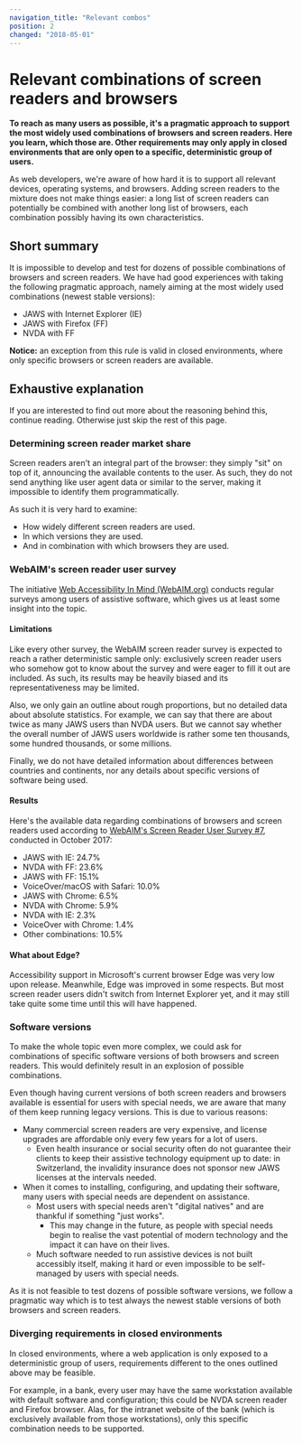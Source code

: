 ```yaml
---
navigation_title: "Relevant combos"
position: 2
changed: "2018-05-01"
---
```


# Relevant combinations of screen readers and browsers

**To reach as many users as possible, it's a pragmatic approach to support the most widely used combinations of browsers and screen readers. Here you learn, which those are. Other requirements may only apply in closed environments that are only open to a specific, deterministic group of users.**

As web developers, we're aware of how hard it is to support all relevant devices, operating systems, and browsers. Adding screen readers to the mixture does not make things easier: a long list of screen readers can potentially be combined with another long list of browsers, each combination possibly having its own characteristics.

## Short summary

It is impossible to develop and test for dozens of possible combinations of browsers and screen readers. We have had good experiences with taking the following pragmatic approach, namely aiming at the most widely used combinations (newest stable versions):

- JAWS with Internet Explorer (IE)
- JAWS with Firefox (FF)
- NVDA with FF

**Notice:** an exception from this rule is valid in closed environments, where only specific browsers or screen readers are available.

## Exhaustive explanation

If you are interested to find out more about the reasoning behind this, continue reading. Otherwise just skip the rest of this page.

### Determining screen reader market share

Screen readers aren't an integral part of the browser: they simply "sit" on top of it, announcing the available contents to the user. As such, they do not send anything like user agent data or similar to the server, making it impossible to identify them programmatically.

As such it is very hard to examine:

- How widely different screen readers are used.
- In which versions they are used.
- And in combination with which browsers they are used.

### WebAIM's screen reader user survey

The initiative [Web Accessibility In Mind (WebAIM.org)](https://webaim.org/) conducts regular surveys among users of assistive software, which gives us at least some insight into the topic.

#### Limitations

Like every other survey, the WebAIM screen reader survey is expected to reach a rather deterministic sample only: exclusively screen reader users who somehow got to know about the survey and were eager to fill it out are included. As such, its results may be heavily biased and its representativeness may be limited.

Also, we only gain an outline about rough proportions, but no detailed data about absolute statistics. For example, we can say that there are about twice as many JAWS users than NVDA users. But we cannot say whether the overall number of JAWS users worldwide is rather some ten thousands, some hundred thousands, or some millions.

Finally, we do not have detailed information about differences between countries and continents, nor any details about specific versions of software being used.

#### Results

Here's the available data regarding combinations of browsers and screen readers used according to [WebAIM's Screen Reader User Survey #7](https://webaim.org/projects/screenreadersurvey7/), conducted in October 2017:

- JAWS with IE: 24.7%
- NVDA with FF: 23.6%
- JAWS with FF: 15.1%
- VoiceOver/macOS with Safari: 10.0%
- JAWS with Chrome: 6.5%
- NVDA with Chrome: 5.9%
- NVDA with IE: 2.3%
- VoiceOver with Chrome: 1.4%
- Other combinations: 10.5%

#### What about Edge?

Accessibility support in Microsoft's current browser Edge was very low upon release. Meanwhile, Edge was improved in some respects. But most screen reader users didn't switch from Internet Explorer yet, and it may still take quite some time until this will have happened.

### Software versions

To make the whole topic even more complex, we could ask for combinations of specific software versions of both browsers and screen readers. This would definitely result in an explosion of possible combinations.

Even though having current versions of both screen readers and browsers available is essential for users with special needs, we are aware that many of them keep running legacy versions. This is due to various reasons:

- Many commercial screen readers are very expensive, and license upgrades are affordable only every few years for a lot of users.
    - Even health insurance or social security often do not guarantee their clients to keep their assistive technology equipment up to date: in Switzerland, the invalidity insurance does not sponsor new JAWS licenses at the intervals needed.
- When it comes to installing, configuring, and updating their software, many users with special needs are dependent on assistance.
    - Most users with special needs aren't "digital natives" and are thankful if something "just works".
        - This may change in the future, as people with special needs begin to realise the vast potential of modern technology and the impact it can have on their lives.
    - Much software needed to run assistive devices is not built accessibly itself, making it hard or even impossible to be self-managed by users with special needs.

As it is not feasible to test dozens of possible software versions, we follow a pragmatic way which is to test always the newest stable versions of both browsers and screen readers.

### Diverging requirements in closed environments

In closed environments, where a web application is only exposed to a deterministic group of users, requirements different to the ones outlined above may be feasible.

For example, in a bank, every user may have the same workstation available with default software and configuration; this could be NVDA screen reader and Firefox browser. Alas, for the intranet website of the bank (which is exclusively available from those workstations), only this specific combination needs to be supported.